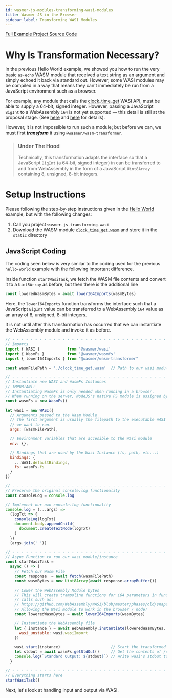 ```yaml
---
id: wasmer-js-modules-transforming-wasi-modules
title: Wasmer-JS in the Browser
sidebar_label: Transforming WASI Modules
---
```


[Full Example Project Source Code](https://github.com/wasmerio/docs.wasmer.io/tree/master/docs/wasmer-js/node-modules/examples/transforming-wasi-modules)

# Why Is Transformation Necessary?

In the previous Hello World example, we showed you how to run the very basic `as-echo` WASM module that received a text string as an argument and simply echoed it back via standard out.  However, some WASI modules may be compiled in a way that means they can't immediately be run from a JavaScript environment such as a browser.

For example, any module that calls the [clock\_time\_get](https://github.com/WebAssembly/WASI/blob/master/phases/snapshot/docs.md#-clock_time_getid-clockid-precision-timestamp---errno-timestamp) WASI API, must be able to supply a 64-bit, signed integer.  However, passing a JavaScript `BigInt` to a WebAssembly `i64` is not yet supported &mdash; this detail is still at the proposal stage.  (See [here](https://github.com/WebAssembly/JS-BigInt-integration/issues/15) and [here](https://github.com/WebAssembly/proposals/issues/7) for details).

However, it is not impossible to run such a module; but before we can, we must first ***transform*** it using `@wasmer/wasm-transformer`.

> ### Under The Hood  
> Technically, this transformation adapts the interface so that a JavaScript `BigInt` (a 64-bit, signed integer) in can be transferred to and from WebAssembly in the form of a JavaScript `Uint8Array` containing 8, unsigned, 8-bit integers.


# Setup Instructions

Please following the step-by-step instructions given in the [Hello World](../hello-world/wasmer-js-modules-hello-world) example, but with the following changes:

1. Call you project `wasmer-js-transforming-wasi`
1. Download the WASM module [`clock_time_get.wasm`](https://github.com/wasmerio/docs.wasmer.io/raw/master/docs/wasmer-js/node-modules/examples/transforming-wasi-modules/static/clock_time_get.wasm) and store it in the `static` directory



## JavaScript Coding

The coding seen below is very similar to the coding used for the previous `hello-world` example with the following important difference.

Inside function `startWasiTask`, we fetch the WASM file contents and convert it to a `Uint8Array` as before, but then there is the additional line

```JavaScript
const loweredWasmBytes = await lowerI64Imports(wasmBytes)
```

Here, the `lowerI64Imports` function transforms the interface such that a JavaScript `BigInt` value can be transferred to a WebAssembly `i64` value as an array of 8, unsigned, 8-bit integers.

It is not until after this transformation has occurred that we can instantiate the WebAssembly module and invoke it as before.

```JavaScript
// - - - - - - - - - - - - - - - - - - - - - - - - - - - - - - - - - - - - - - -
// Imports
import { WASI }            from '@wasmer/wasi'
import { WasmFs }          from '@wasmer/wasmfs'
import { lowerI64Imports } from "@wasmer/wasm-transformer"

const wasmFilePath = './clock_time_get.wasm'  // Path to our wasi module

// - - - - - - - - - - - - - - - - - - - - - - - - - - - - - - - - - - - - - - -
// Instantiate new WASI and WasmFs Instances
// IMPORTANT:
// Instantiating WasmFs is only needed when running in a browser.
// When running on the server, NodeJS's native FS module is assigned by default
const wasmFs = new WasmFs()

let wasi = new WASI({
  // Arguments passed to the Wasm Module
  // The first argument is usually the filepath to the executable WASI module
  // we want to run.
  args: [wasmFilePath],

  // Environment variables that are accesible to the Wasi module
  env: {},

  // Bindings that are used by the Wasi Instance (fs, path, etc...)
  bindings: {
    ...WASI.defaultBindings,
    fs: wasmFs.fs
  }
})

// - - - - - - - - - - - - - - - - - - - - - - - - - - - - - - - - - - - - - - -
// Preserve the original console.log functionality
const consoleLog = console.log

// Implement our own console.log functionality
console.log = (...args) =>
  (logTxt => {
    consoleLog(logTxt)
    document.body.appendChild(
      document.createTextNode(logTxt)
    )
  })
  (args.join(' '))

// - - - - - - - - - - - - - - - - - - - - - - - - - - - - - - - - - - - - - - -
// Async Function to run our wasi module/instance
const startWasiTask =
  async () => {
    // Fetch our Wasm File
    const response  = await fetch(wasmFilePath)
    const wasmBytes = new Uint8Array(await response.arrayBuffer())

    // Lower the WebAssembly Module bytes
    // This will create trampoline functions for i64 parameters in function
    // calls such as: 
    // https://github.com/WebAssembly/WASI/blob/master/phases/old/snapshot_0/docs/wasi_unstable.md#clock_time_get
    // Allowing the Wasi module to work in the browser / node!
    const loweredWasmBytes = await lowerI64Imports(wasmBytes)

    // Instantiate the WebAssembly file
    let { instance } = await WebAssembly.instantiate(loweredWasmBytes, {
      wasi_unstable: wasi.wasiImport
    })

    wasi.start(instance)                      // Start the transformed WASI instance
    let stdout = await wasmFs.getStdOut()     // Get the contents of /dev/stdout
    console.log(`Standard Output: ${stdout}`) // Write wasi's stdout to the DOM
  }

// - - - - - - - - - - - - - - - - - - - - - - - - - - - - - - - - - - - - - - -
// Everything starts here
startWasiTask()
```

Next, let's look at handling input and output via WASI.

